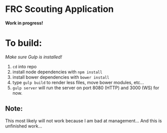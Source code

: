FRC Scouting Application
========================

**Work in progress!**

# To build:
*Make sure Gulp is installed!*
  1. `cd` into repo
  2. install node dependencies with `npm install`
  3. install bower dependencies with `bower install`
  4. type `gulp build` to render less files, move bower modules, etc...
  5. `gulp server` will run the server on port 8080 (HTTP) and 3000 (WS) for now.

## Note:
This most likely will not work because I am bad at management...
And this is unfinished work...

